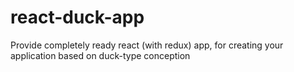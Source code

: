 # react-duck-app
Provide completely ready react (with redux) app, for creating your application based on duck-type conception
